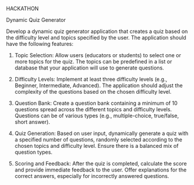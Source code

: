 HACKATHON



Dynamic Quiz Generator


Develop a dynamic quiz generator application that creates a quiz based on the difficulty level and topics specified by the user. The application should have the following features:

1. Topic Selection: Allow users (educators or students) to select one or more topics for the quiz. The topics can be predefined in a list or database that your application will use to generate questions.

2. Difficulty Levels: Implement at least three difficulty levels (e.g., Beginner, Intermediate, Advanced). The application should adjust the complexity of the questions based on the chosen difficulty level.

3. Question Bank: Create a question bank containing a minimum of 10 questions spread across the different topics and difficulty levels. Questions can be of various types (e.g., multiple-choice, true/false, short answer).

4. Quiz Generation: Based on user input, dynamically generate a quiz with a specified number of questions, randomly selected according to the chosen topics and difficulty level. Ensure there is a balanced mix of question types.

5. Scoring and Feedback: After the quiz is completed, calculate the score and provide immediate feedback to the user. Offer explanations for the correct answers, especially for incorrectly answered questions.
